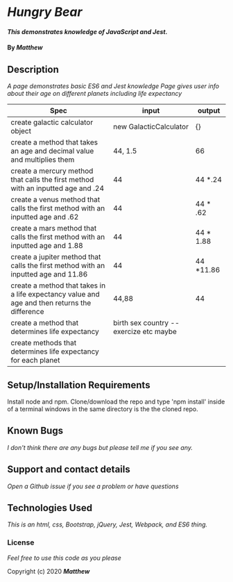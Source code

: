 
# _Hungry Bear_

#### _This demonstrates knowledge of JavaScript and Jest._

#### By _**Matthew**_


## Description

_A page demonstrates basic ES6 and Jest knowledge_
_Page gives user info about their age on different planets including life expectancy_


| Spec                                                                                          | input                                   | output    |
|-----------------------------------------------------------------------------------------------|-----------------------------------------|-----------|
| create galactic calculator object                                                             | new GalacticCalculator                  | {}        |
| create a method that takes an age and decimal value and multiplies them                       | 44, 1.5                                 | 66        |
| create a mercury method that calls the first method with an inputted age and .24              | 44                                      | 44 *.24   |
| create a venus method that calls the first method with an inputted age and .62                | 44                                      | 44 * .62  |
| create a mars method that calls the first method with an inputted age and 1.88                | 44                                      | 44 * 1.88 |
| create a jupiter method that calls the first method with an inputted age and 11.86            | 44                                      | 44 *11.86 |
| create a method that takes in a life expectancy value and age and then returns the difference | 44,88                                   | 44        |
| create a method that determines life expectancy                                               | birth sex country -- exercize etc maybe |           |
| create methods that determines life expectancy for each planet                                |                                         |           |           
## Setup/Installation Requirements

Install node and npm. Clone/download the repo and type 'npm install' inside of a terminal windows in the same directory is the the cloned repo.

## Known Bugs

_I don't think there are any bugs but please tell me if you see any._

## Support and contact details

_Open a Github issue if you see a problem or have questions_

## Technologies Used

_This is an html, css, Bootstrap, jQuery, Jest, Webpack, and ES6 thing._

### License

*Feel free to use this code as you please*

Copyright (c) 2020 **_Matthew_**
